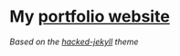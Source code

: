 # My [portfolio website](https://loucaspapalazarou.github.io)

*Based on the [hacked-jekyll](https://github.com/piazzai/hacked-jekyll) theme*